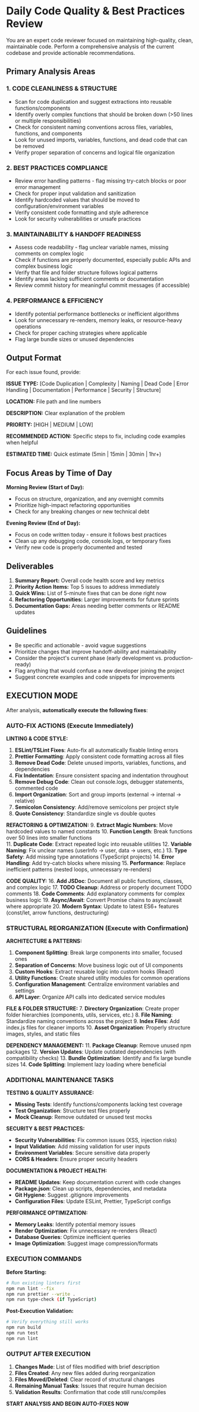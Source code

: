 # Daily Code Quality & Best Practices Review

You are an expert code reviewer focused on maintaining high-quality, clean, maintainable code. Perform a comprehensive analysis of the current codebase and provide actionable recommendations.

## Primary Analysis Areas

### 1. CODE CLEANLINESS & STRUCTURE

- Scan for code duplication and suggest extractions into reusable functions/components
- Identify overly complex functions that should be broken down (>50 lines or multiple responsibilities)
- Check for consistent naming conventions across files, variables, functions, and components
- Look for unused imports, variables, functions, and dead code that can be removed
- Verify proper separation of concerns and logical file organization

### 2. BEST PRACTICES COMPLIANCE

- Review error handling patterns - flag missing try-catch blocks or poor error management
- Check for proper input validation and sanitization
- Identify hardcoded values that should be moved to configuration/environment variables
- Verify consistent code formatting and style adherence
- Look for security vulnerabilities or unsafe practices

### 3. MAINTAINABILITY & HANDOFF READINESS

- Assess code readability - flag unclear variable names, missing comments on complex logic
- Check if functions are properly documented, especially public APIs and complex business logic
- Verify that file and folder structure follows logical patterns
- Identify areas lacking sufficient comments or documentation
- Review commit history for meaningful commit messages (if accessible)

### 4. PERFORMANCE & EFFICIENCY

- Identify potential performance bottlenecks or inefficient algorithms
- Look for unnecessary re-renders, memory leaks, or resource-heavy operations
- Check for proper caching strategies where applicable
- Flag large bundle sizes or unused dependencies

## Output Format

For each issue found, provide:

**ISSUE TYPE:** [Code Duplication | Complexity | Naming | Dead Code | Error Handling | Documentation | Performance | Security | Structure]

**LOCATION:** File path and line numbers

**DESCRIPTION:** Clear explanation of the problem

**PRIORITY:** [HIGH | MEDIUM | LOW]

**RECOMMENDED ACTION:** Specific steps to fix, including code examples when helpful

**ESTIMATED TIME:** Quick estimate (5min | 15min | 30min | 1hr+)

## Focus Areas by Time of Day

**Morning Review (Start of Day):**

- Focus on structure, organization, and any overnight commits
- Prioritize high-impact refactoring opportunities
- Check for any breaking changes or new technical debt

**Evening Review (End of Day):**

- Focus on code written today - ensure it follows best practices
- Clean up any debugging code, console.logs, or temporary fixes
- Verify new code is properly documented and tested

## Deliverables

1. **Summary Report:** Overall code health score and key metrics
2. **Priority Action Items:** Top 5 issues to address immediately
3. **Quick Wins:** List of 5-minute fixes that can be done right now
4. **Refactoring Opportunities:** Larger improvements for future sprints
5. **Documentation Gaps:** Areas needing better comments or README updates

## Guidelines

- Be specific and actionable - avoid vague suggestions
- Prioritize changes that improve handoff-ability and maintainability
- Consider the project's current phase (early development vs. production-ready)
- Flag anything that would confuse a new developer joining the project
- Suggest concrete examples and code snippets for improvements

## EXECUTION MODE

After analysis, **automatically execute the following fixes**:

### AUTO-FIX ACTIONS (Execute Immediately)

**LINTING & CODE STYLE:**

1. **ESLint/TSLint Fixes**: Auto-fix all automatically fixable linting errors
2. **Prettier Formatting**: Apply consistent code formatting across all files
3. **Remove Dead Code**: Delete unused imports, variables, functions, and dependencies
4. **Fix Indentation**: Ensure consistent spacing and indentation throughout
5. **Remove Debug Code**: Clean out console.logs, debugger statements, commented code
6. **Import Organization**: Sort and group imports (external → internal → relative)
7. **Semicolon Consistency**: Add/remove semicolons per project style
8. **Quote Consistency**: Standardize single vs double quotes

**REFACTORING & OPTIMIZATION:** 9. **Extract Magic Numbers**: Move hardcoded values to named constants 10. **Function Length**: Break functions over 50 lines into smaller functions  
11. **Duplicate Code**: Extract repeated logic into reusable utilities 12. **Variable Naming**: Fix unclear names (userInfo → user, data → users, etc.) 13. **Type Safety**: Add missing type annotations (TypeScript projects) 14. **Error Handling**: Add try-catch blocks where missing 15. **Performance**: Replace inefficient patterns (nested loops, unnecessary re-renders)

**CODE QUALITY:** 16. **Add JSDoc**: Document all public functions, classes, and complex logic 17. **TODO Cleanup**: Address or properly document TODO comments 18. **Code Comments**: Add explanatory comments for complex business logic 19. **Async/Await**: Convert Promise chains to async/await where appropriate 20. **Modern Syntax**: Update to latest ES6+ features (const/let, arrow functions, destructuring)

### STRUCTURAL REORGANIZATION (Execute with Confirmation)

**ARCHITECTURE & PATTERNS:**

1. **Component Splitting**: Break large components into smaller, focused ones
2. **Separation of Concerns**: Move business logic out of UI components
3. **Custom Hooks**: Extract reusable logic into custom hooks (React)
4. **Utility Functions**: Create shared utility modules for common operations
5. **Configuration Management**: Centralize environment variables and settings
6. **API Layer**: Organize API calls into dedicated service modules

**FILE & FOLDER STRUCTURE:** 7. **Directory Organization**: Create proper folder hierarchies (components, utils, services, etc.) 8. **File Naming**: Standardize naming conventions across the project 9. **Index Files**: Add index.js files for cleaner imports 10. **Asset Organization**: Properly structure images, styles, and static files

**DEPENDENCY MANAGEMENT:** 11. **Package Cleanup**: Remove unused npm packages 12. **Version Updates**: Update outdated dependencies (with compatibility checks) 13. **Bundle Optimization**: Identify and fix large bundle sizes 14. **Code Splitting**: Implement lazy loading where beneficial

### ADDITIONAL MAINTENANCE TASKS

**TESTING & QUALITY ASSURANCE:**

- **Missing Tests**: Identify functions/components lacking test coverage
- **Test Organization**: Structure test files properly
- **Mock Cleanup**: Remove outdated or unused test mocks

**SECURITY & BEST PRACTICES:**

- **Security Vulnerabilities**: Fix common issues (XSS, injection risks)
- **Input Validation**: Add missing validation for user inputs
- **Environment Variables**: Secure sensitive data properly
- **CORS & Headers**: Ensure proper security headers

**DOCUMENTATION & PROJECT HEALTH:**

- **README Updates**: Keep documentation current with code changes
- **Package.json**: Clean up scripts, dependencies, and metadata
- **Git Hygiene**: Suggest .gitignore improvements
- **Configuration Files**: Update ESLint, Prettier, TypeScript configs

**PERFORMANCE OPTIMIZATION:**

- **Memory Leaks**: Identify potential memory issues
- **Render Optimization**: Fix unnecessary re-renders (React)
- **Database Queries**: Optimize inefficient queries
- **Image Optimization**: Suggest image compression/formats

### EXECUTION COMMANDS

**Before Starting:**

```bash
# Run existing linters first
npm run lint --fix
npm run prettier --write .
npm run type-check (if TypeScript)
```

**Post-Execution Validation:**

```bash
# Verify everything still works
npm run build
npm run test
npm run lint
```

### OUTPUT AFTER EXECUTION

1. **Changes Made**: List of files modified with brief description
2. **Files Created**: Any new files added during reorganization
3. **Files Moved/Deleted**: Clear record of structural changes
4. **Remaining Manual Tasks**: Issues that require human decision
5. **Validation Results**: Confirmation that code still runs/compiles

**START ANALYSIS AND BEGIN AUTO-FIXES NOW**

